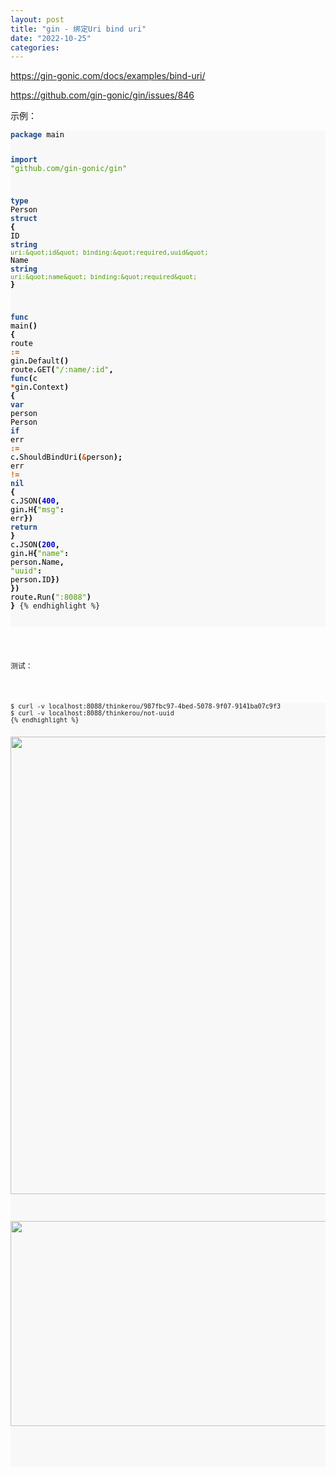 ```yaml
---
layout: post
title: "gin - 绑定Uri bind uri"
date: "2022-10-25"
categories: 
---
```

<p><a href="https://gin-gonic.com/docs/examples/bind-uri/">https://gin-gonic.com/docs/examples/bind-uri/</a></p>

<p><a href="https://github.com/gin-gonic/gin/issues/846">https://github.com/gin-gonic/gin/issues/846</a></p>

<p>示例：</p>

<div class="highlight">
<pre style="background-color:#f8f8f8;-moz-tab-size:4;-o-tab-size:4;tab-size:4">
<code class="language-go" data-lang="go"><span style="color:#204a87;font-weight:700">package</span> <span style="color:#000">main</span>

<span style="color:#204a87;font-weight:700">import</span> <span style="color:#4e9a06">&quot;github.com/gin-gonic/gin&quot;</span>

<span style="color:#204a87;font-weight:700">type</span> <span style="color:#000">Person</span> <span style="color:#204a87;font-weight:700">struct</span> <span style="color:#000;font-weight:700">{</span>
	<span style="color:#000">ID</span>   <span style="color:#204a87;font-weight:700">string</span> <span style="color:#4e9a06">`uri:&quot;id&quot; binding:&quot;required,uuid&quot;`</span>
	<span style="color:#000">Name</span> <span style="color:#204a87;font-weight:700">string</span> <span style="color:#4e9a06">`uri:&quot;name&quot; binding:&quot;required&quot;`</span>
<span style="color:#000;font-weight:700">}</span>

<span style="color:#204a87;font-weight:700">func</span> <span style="color:#000">main</span><span style="color:#000;font-weight:700">()</span> <span style="color:#000;font-weight:700">{</span>
	<span style="color:#000">route</span> <span style="color:#ce5c00;font-weight:700">:=</span> <span style="color:#000">gin</span><span style="color:#000;font-weight:700">.</span><span style="color:#000">Default</span><span style="color:#000;font-weight:700">()</span>
	<span style="color:#000">route</span><span style="color:#000;font-weight:700">.</span><span style="color:#000">GET</span><span style="color:#000;font-weight:700">(</span><span style="color:#4e9a06">&quot;/:name/:id&quot;</span><span style="color:#000;font-weight:700">,</span> <span style="color:#204a87;font-weight:700">func</span><span style="color:#000;font-weight:700">(</span><span style="color:#000">c</span> <span style="color:#ce5c00;font-weight:700">*</span><span style="color:#000">gin</span><span style="color:#000;font-weight:700">.</span><span style="color:#000">Context</span><span style="color:#000;font-weight:700">)</span> <span style="color:#000;font-weight:700">{</span>
		<span style="color:#204a87;font-weight:700">var</span> <span style="color:#000">person</span> <span style="color:#000">Person</span>
		<span style="color:#204a87;font-weight:700">if</span> <span style="color:#000">err</span> <span style="color:#ce5c00;font-weight:700">:=</span> <span style="color:#000">c</span><span style="color:#000;font-weight:700">.</span><span style="color:#000">ShouldBindUri</span><span style="color:#000;font-weight:700">(</span><span style="color:#ce5c00;font-weight:700">&amp;</span><span style="color:#000">person</span><span style="color:#000;font-weight:700">);</span> <span style="color:#000">err</span> <span style="color:#ce5c00;font-weight:700">!=</span> <span style="color:#204a87;font-weight:700">nil</span> <span style="color:#000;font-weight:700">{</span>
			<span style="color:#000">c</span><span style="color:#000;font-weight:700">.</span><span style="color:#000">JSON</span><span style="color:#000;font-weight:700">(</span><span style="color:#0000cf;font-weight:700">400</span><span style="color:#000;font-weight:700">,</span> <span style="color:#000">gin</span><span style="color:#000;font-weight:700">.</span><span style="color:#000">H</span><span style="color:#000;font-weight:700">{</span><span style="color:#4e9a06">&quot;msg&quot;</span><span style="color:#000;font-weight:700">:</span> <span style="color:#000">err</span><span style="color:#000;font-weight:700">})</span>
			<span style="color:#204a87;font-weight:700">return</span>
		<span style="color:#000;font-weight:700">}</span>
		<span style="color:#000">c</span><span style="color:#000;font-weight:700">.</span><span style="color:#000">JSON</span><span style="color:#000;font-weight:700">(</span><span style="color:#0000cf;font-weight:700">200</span><span style="color:#000;font-weight:700">,</span> <span style="color:#000">gin</span><span style="color:#000;font-weight:700">.</span><span style="color:#000">H</span><span style="color:#000;font-weight:700">{</span><span style="color:#4e9a06">&quot;name&quot;</span><span style="color:#000;font-weight:700">:</span> <span style="color:#000">person</span><span style="color:#000;font-weight:700">.</span><span style="color:#000">Name</span><span style="color:#000;font-weight:700">,</span> <span style="color:#4e9a06">&quot;uuid&quot;</span><span style="color:#000;font-weight:700">:</span> <span style="color:#000">person</span><span style="color:#000;font-weight:700">.</span><span style="color:#000">ID</span><span style="color:#000;font-weight:700">})</span>
	<span style="color:#000;font-weight:700">})</span>
	<span style="color:#000">route</span><span style="color:#000;font-weight:700">.</span><span style="color:#000">Run</span><span style="color:#000;font-weight:700">(</span><span style="color:#4e9a06">&quot;:8088&quot;</span><span style="color:#000;font-weight:700">)</span>
<span style="color:#000;font-weight:700">}</span>
{% endhighlight %}
</div>

<p>测试：</p>

<pre style="background-color:#f8f8f8;-moz-tab-size:4;-o-tab-size:4;tab-size:4">
<code class="language-sh" data-lang="sh">$ curl -v localhost:8088/thinkerou/987fbc97-4bed-5078-9f07-9141ba07c9f3
$ curl -v localhost:8088/thinkerou/not-uuid
{% endhighlight %}

<p><img height="732" src="/uploads/ckeditor/pictures/622/image-20221025092927-1.png" width="1654" /></p>

<p><img height="328" src="/uploads/ckeditor/pictures/623/image-20221025092940-2.png" width="1428" /></p>


